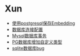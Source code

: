 # Xun

<!-- links begin -->

- [使用postgresql保存Embedding](使用postgresql保存Embedding.md)
- [数据库连接配置](数据库连接配置.md)
- [Mysql数据库事务](Mysql数据库事务.md)
- [PG数据库增加自定义类型](PG数据库增加自定义类型.md)
- [sqlite数据库bug](sqlite数据库bug.md)
<!-- links end -->
